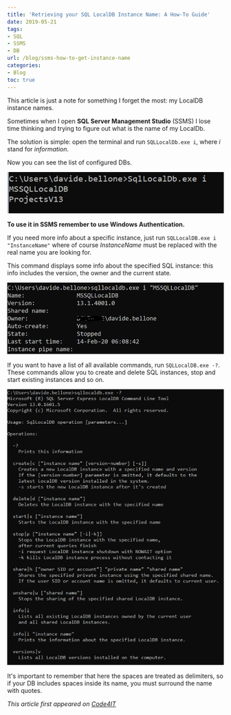 ```yaml
---
title: 'Retrieving your SQL LocalDB Instance Name: A How-To Guide'
date: 2019-05-21
tags:
- SQL
- SSMS
- DB
url: /blog/ssms-how-to-get-instance-name
categories:
- Blog
toc: true
---
```


This article is just a note for something I forget the most: my LocalDB instance names.

Sometimes when I open **SQL Server Management Studio** (SSMS) I lose time thinking and trying to figure out what is the name of my LocalDb.

The solution is simple: open the terminal and run `SQLLocalDb.exe i`, where _i_ stand for _information_.

Now you can see the list of configured DBs.

![SQLLocalDb.exe i result](./ssms_result.png "SQLLocalDb result")

**To use it in SSMS remember to use Windows Authentication.**

If you need more info about a specific instance, just run `SQLLocalDB.exe i "InstanceName"` where of course _InstanceName_ must be replaced with the real name you are looking for.

This command displays some info about the specified SQL instance: this info includes the version, the owner and the current state.

![SQL instance details](./ssms_instance_details.png "SQL instance details")

If you want to have a list of all available commands, run `SQLLocalDB.exe -?`. These commands allow you to create and delete SQL instances, stop and start existing instances and so on.

![SQLLocalDB command options](./ssms_command_help.png "SQLLocalDb command options")

It's important to remember that here the spaces are treated as delimiters, so if your DB includes spaces inside its name, you must surround the name with quotes.

_This article first appeared on [Code4IT](https://www.code4it.dev/)_
